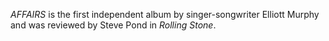 _AFFAIRS_ is the first independent album by singer-songwriter Elliott Murphy and was reviewed by Steve Pond in _Rolling Stone_.
